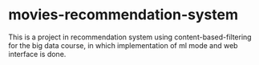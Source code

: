 # movies-recommendation-system
This is a project in recommendation system using content-based-filtering for the big data course, in which implementation of ml mode and web interface is done.
